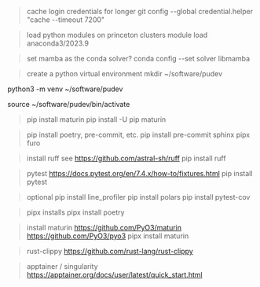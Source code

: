 > cache login credentials for longer
git config --global credential.helper "cache --timeout 7200"

> load python modules on princeton clusters
module load anaconda3/2023.9

> set mamba as the conda solver?
conda config --set solver libmamba

> create a python virtual environment
mkdir ~/software/pudev

python3 -m venv ~/software/pudev

source ~/software/pudev/bin/activate

> pip install maturin
pip install -U pip maturin

> pip install poetry, pre-commit, etc.
pip install pre-commit sphinx pipx furo

> install ruff
> see https://github.com/astral-sh/ruff
pip install ruff

> pytest
> https://docs.pytest.org/en/7.4.x/how-to/fixtures.html
pip install pytest

> optional
pip install line_profiler
pip install polars
pip install pytest-cov

> pipx installs
pipx install poetry

> install maturin
> https://github.com/PyO3/maturin
> https://github.com/PyO3/pyo3
pipx install maturin

> rust-clippy
> https://github.com/rust-lang/rust-clippy

> apptainer / singularity
https://apptainer.org/docs/user/latest/quick_start.html
